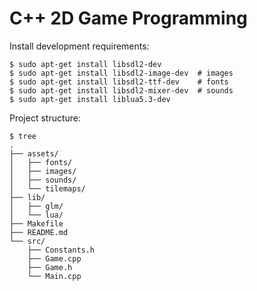# C++ 2D Game Programming

Install development requirements:

```text
$ sudo apt-get install libsdl2-dev
$ sudo apt-get install libsdl2-image-dev  # images
$ sudo apt-get install libsdl2-ttf-dev    # fonts
$ sudo apt-get install libsdl2-mixer-dev  # sounds
$ sudo apt-get install liblua5.3-dev
```

Project structure:

```
$ tree
.
├── assets/
│   ├── fonts/
│   ├── images/
│   ├── sounds/
│   └── tilemaps/
├── lib/
│   ├── glm/
│   └── lua/
├── Makefile
├── README.md
└── src/
    ├── Constants.h
    ├── Game.cpp
    ├── Game.h
    └── Main.cpp
```
